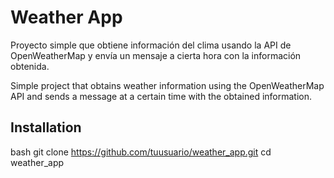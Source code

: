 # Weather App
Proyecto simple que obtiene información del clima usando la API de OpenWeatherMap y envía un mensaje a cierta hora con la información obtenida.

Simple project that obtains weather information using the OpenWeatherMap API and sends a message at a certain time with the obtained information.

## Installation
bash
git clone https://github.com/tuusuario/weather_app.git
cd weather_app

